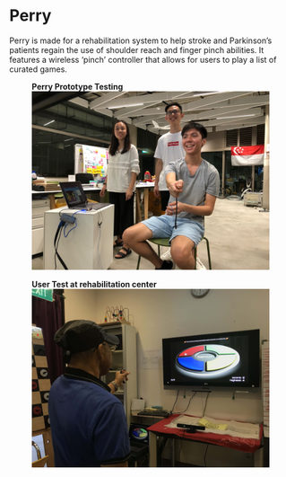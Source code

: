 # Perry
Perry is made for a rehabilitation system to help stroke and Parkinson’s patients regain the use of shoulder reach and finger pinch abilities. It features a wireless ‘pinch’ controller that allows for users to play a list of curated games.

<figure>
  <figcaption><b>Perry Prototype Testing</b></figcaption>
  <img src="images/prototype.JPG" width="500">
</figure>

<figure>
  <figcaption><b>User Test at rehabilitation center</b></figcaption>
  <img src="images/elderly-test.JPG" width="500">
</figure>
